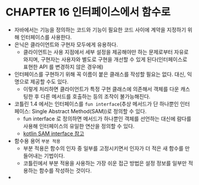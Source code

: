 # CHAPTER 16 인터페이스에서 함수로

- 자바에서는 기능을 정의하는 코드와 기능이 필요한 코드 사이에 계약을 지정하기 위해 인터페이스를 사용한다.
- 은닉은 클라이언트와 구현자 모두에게 유용하다.
  - 클라이언트는 사용 지점에서 세부 설정을 제공해야만 하는 문제로부터 자유로와지며, 구현자는 사용자와 별도로 구현을 개선할 수 있게 된다(인터페이스로 표현한 API 를 변경하지 않은 경우에)
- 인터페이스를 구현하기 위해 꼭 이름이 붙은 클래스를 작성할 필요는 없다. 대신, 익명으로 제공할 수도 있다.
  - 이렇게 처리하면 클라이언트가 특정 구현 클래스에 의존해서 객체를 다운 캐스팅한 후 다른 메서드를 호출하는 등의 조작이 불가능해진다.
- 코틀린 1.4 에서는 인터페이스를 `fun interface`(추상 메서드가 단 하나뿐인 인터페이스: Single Abstract Method(SAM))로 정의할 수 있다.
  - fun interface 로 정의하면 메서드가 하나뿐인 객체를 선언하는 대신에 람다를 사용해 인터페이스의 유일한 연산을 정의할 수 있다.
  - [kotlin SAM interface 참고](https://kotlinlang.org/docs/fun-interfaces.html#sam-conversions)
- 함수용 용어 `부분 적용`
  - 부분 적용은 함수의 인자 중 일부를 고정시키면서 인자가 더 적은 새 함수를 만들어내는 기법이다.
  - 코틀린에서 부분 적용을 사용하는 가장 쉬운 접근 방법은 설정 정보를 일부만 적용하는 함수를 작성하는 것이다.
- 